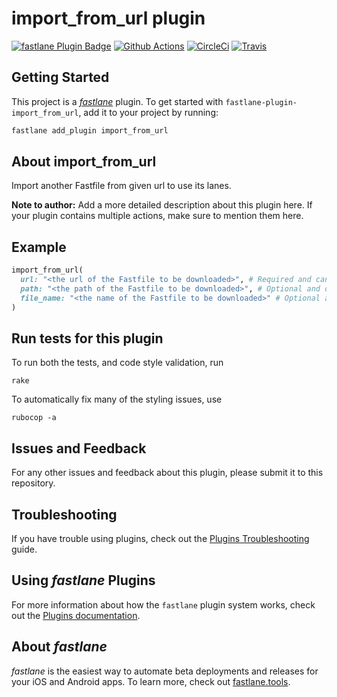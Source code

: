 # import_from_url plugin

[![fastlane Plugin Badge](https://rawcdn.githack.com/fastlane/fastlane/master/fastlane/assets/plugin-badge.svg)](https://rubygems.org/gems/fastlane-plugin-import_from_url)
[![Github Actions](https://github.com/dorukkangal/fastlane-plugin-import_from_url/workflows/build/badge.svg)](https://github.com/dorukkangal/fastlane-plugin-import_from_url/actions)
[![CircleCi](https://circleci.com/gh/circleci/circleci-docs.svg?style=shield)](https://app.circleci.com/pipelines/github/dorukkangal/fastlane-plugin-import_from_url/)
[![Travis](https://travis-ci.com/dorukkangal/fastlane-plugin-import_from_url.svg?branch=master)](https://travis-ci.com/dorukkangal/fastlane-plugin-import_from_url)

## Getting Started

This project is a [_fastlane_](https://github.com/fastlane/fastlane) plugin. To get started with `fastlane-plugin-import_from_url`, add it to your project by running:

```bash
fastlane add_plugin import_from_url
```

## About import_from_url

Import another Fastfile from given url to use its lanes.

**Note to author:** Add a more detailed description about this plugin here. If your plugin contains multiple actions, make sure to mention them here.

## Example

```ruby
import_from_url(
  url: "<the url of the Fastfile to be downloaded>", # Required and cannot be empty,
  path: "<the path of the Fastfile to be downloaded>", # Optional and default is fastlane/.cache
  file_name: "<the name of the Fastfile to be downloaded>" # Optional and default is DownloadedFastfile
)
```

## Run tests for this plugin

To run both the tests, and code style validation, run

```
rake
```

To automatically fix many of the styling issues, use
```
rubocop -a
```

## Issues and Feedback

For any other issues and feedback about this plugin, please submit it to this repository.

## Troubleshooting

If you have trouble using plugins, check out the [Plugins Troubleshooting](https://docs.fastlane.tools/plugins/plugins-troubleshooting/) guide.

## Using _fastlane_ Plugins

For more information about how the `fastlane` plugin system works, check out the [Plugins documentation](https://docs.fastlane.tools/plugins/create-plugin/).

## About _fastlane_

_fastlane_ is the easiest way to automate beta deployments and releases for your iOS and Android apps. To learn more, check out [fastlane.tools](https://fastlane.tools).
